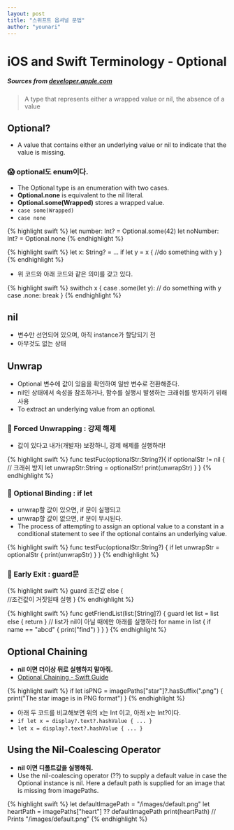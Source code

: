 ```yaml
---
layout: post
title: "스위프트 옵셔널 문법"
author: "younari"
---
```


# iOS and Swift Terminology - Optional
##### Sources from [developer.apple.com](https://developer.apple.com/documentation/swift/optional)

> A type that represents either a wrapped value or nil, the absence of a value

## Optional?
- A value that contains either an underlying value or nil to indicate that the value is missing.

### 😱 optional도 enum이다.
- The Optional type is an enumeration with two cases. 
- **Optional.none** is equivalent to the nil literal. 
- **Optional.some(Wrapped)** stores a wrapped value. 
- `case some(Wrapped)`
- `case none`

{% highlight swift %}
let number: Int? = Optional.some(42)
let noNumber: Int? = Optional.none
{% endhighlight %}

{% highlight swift %}
let x: String? = ...
if let y = x { //do something with y }
{% endhighlight %}

- 위 코드와 아래 코드와 같은 의미를 갖고 있다.

{% highlight swift %}
swithch x {
	case .some(let y): // do something with y
	case .none: break 
}
{% endhighlight %}

## nil
- 변수만 선언되어 있으며, 아직 instance가 할당되기 전
- 아무것도 없는 상태

## Unwrap
- Optional 변수에 값이 있음을 확인하여 일반 변수로 전환해준다.
- nil인 상태에서 속성을 참조하거나, 함수를 실행시 발생하는 크래쉬를 방지하기 위해 사용
- To extract an underlying value from an optional.

### 🤡 Forced Unwrapping : 강제 해제 
- 값이 있다고 내가(개발자) 보장하니, 강제 해제를 실행하라!

{% highlight swift %}
func testFuc(optionalStr:String?){
	if optionalStr != nil { // 크래쉬 방지		let unwrapStr:String = optionalStr! 
		print(unwrapStr)	}
}
{% endhighlight %}

 
### 🤡 Optional Binding : if let
- unwrap할 값이 있으면, if 문이 실행되고
- unwrap할 값이 없으면, if 문이 무시된다.
- The process of attempting to assign an optional value to a constant in a conditional statement to see if the optional contains an underlying value.

{% highlight swift %}
func testFuc(optionalStr:String?) {	if let unwrapStr = optionalStr {       print(unwrapStr)    }}
{% endhighlight %}

### 🤡 Early Exit : guard문

{% highlight swift %}
guard 조건값 else {		//조건값이 거짓일때 실행}
{% endhighlight %}

{% highlight swift %}
func getFriendList(list:[String]?) {	guard let list = list else { return }
	// list가 nil이 아닐 때에만 아래를 실행하라
	for name in list {
		if name == "abcd" {
			print("find")    	}
    }
 }
{% endhighlight %}

## Optional Chaining
- **nil 이면 더이상 뒤로 실행하지 말아줘.**
- [Optional Chaining - Swift Guide](https://developer.apple.com/library/content/documentation/Swift/Conceptual/Swift_Programming_Language/OptionalChaining.html#//apple_ref/doc/uid/TP40014097-CH21-ID245)

{% highlight swift %}
if let isPNG = imagePaths["star"]?.hasSuffix(".png") {
    print("The star image is in PNG format")
}
{% endhighlight %}

- 아래 두 코드를 비교해보면 위의 x는 Int 이고, 아래 x는 Int?이다.
- `if let x = display?.text?.hashValue { ... }`
- `let x = display?.text?.hashValue { ... }`

## Using the Nil-Coalescing Operator
- **nil 이면 디폴트값을 실행해줘.**
- Use the nil-coalescing operator (??) to supply a default value in case the Optional instance is nil. Here a default path is supplied for an image that is missing from imagePaths.

{% highlight swift %}
let defaultImagePath = "/images/default.png"
let heartPath = imagePaths["heart"] ?? defaultImagePath
print(heartPath)
// Prints "/images/default.png"
{% endhighlight %}